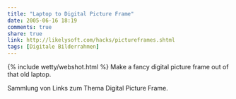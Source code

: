 ```yaml
---
title: "Laptop to Digital Picture Frame"
date: 2005-06-16 18:19
comments: true
share: true
link: http://likelysoft.com/hacks/pictureframes.shtml
tags: [Digitale Bilderrahmen]
---
```

{% include wetty/webshot.html %} Make a fancy digital picture frame out of that old laptop.

Sammlung von Links zum Thema Digital Picture Frame.